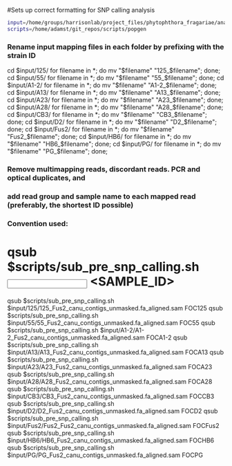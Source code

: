 #Sets up correct formatting for SNP calling analysis

```bash
input=/home/groups/harrisonlab/project_files/phytophthora_fragariae/analysis/genome_alignment/bowtie
scripts=/home/adamst/git_repos/scripts/popgen
```

### Rename input mapping files in each folder by prefixing with the strain ID
cd $input/125/
for filename in *; do mv "$filename" "125_$filename"; done;
cd $input/55/
for filename in *; do mv "$filename" "55_$filename"; done;
cd $input/A1-2/
for filename in *; do mv "$filename" "A1-2_$filename"; done;
cd $input/A13/
for filename in *; do mv "$filename" "A13_$filename"; done;
cd $input/A23/
for filename in *; do mv "$filename" "A23_$filename"; done;
cd $input/A28/
for filename in *; do mv "$filename" "A28_$filename"; done;
cd $input/CB3/
for filename in *; do mv "$filename" "CB3_$filename"; done;
cd $input/D2/
for filename in *; do mv "$filename" "D2_$filename"; done;
cd $input/Fus2/
for filename in *; do mv "$filename" "Fus2_$filename"; done;
cd $input/HB6/
for filename in *; do mv "$filename" "HB6_$filename"; done;
cd $input/PG/
for filename in *; do mv "$filename" "PG_$filename"; done;

### Remove multimapping reads, discordant reads. PCR and optical duplicates, and
### add read group and sample name to each mapped read (preferably, the shortest ID possible)
### Convention used:
# qsub $scripts/sub_pre_snp_calling.sh <INPUT SAM FILE> <SAMPLE_ID>
qsub $scripts/sub_pre_snp_calling.sh $input/125/125_Fus2_canu_contigs_unmasked.fa_aligned.sam FOC125
qsub $scripts/sub_pre_snp_calling.sh $input/55/55_Fus2_canu_contigs_unmasked.fa_aligned.sam FOC55
qsub $scripts/sub_pre_snp_calling.sh $input/A1-2/A1-2_Fus2_canu_contigs_unmasked.fa_aligned.sam FOCA1-2
qsub $scripts/sub_pre_snp_calling.sh $input/A13/A13_Fus2_canu_contigs_unmasked.fa_aligned.sam FOCA13
qsub $scripts/sub_pre_snp_calling.sh $input/A23/A23_Fus2_canu_contigs_unmasked.fa_aligned.sam FOCA23
qsub $scripts/sub_pre_snp_calling.sh $input/A28/A28_Fus2_canu_contigs_unmasked.fa_aligned.sam FOCA28
qsub $scripts/sub_pre_snp_calling.sh $input/CB3/CB3_Fus2_canu_contigs_unmasked.fa_aligned.sam FOCCB3
qsub $scripts/sub_pre_snp_calling.sh $input/D2/D2_Fus2_canu_contigs_unmasked.fa_aligned.sam FOCD2
qsub $scripts/sub_pre_snp_calling.sh $input/Fus2/Fus2_Fus2_canu_contigs_unmasked.fa_aligned.sam FOCFus2
qsub $scripts/sub_pre_snp_calling.sh $input/HB6/HB6_Fus2_canu_contigs_unmasked.fa_aligned.sam FOCHB6
qsub $scripts/sub_pre_snp_calling.sh $input/PG/PG_Fus2_canu_contigs_unmasked.fa_aligned.sam FOCPG
